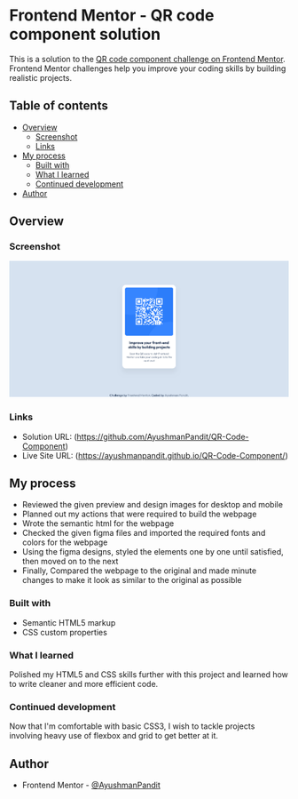 # Frontend Mentor - QR code component solution

This is a solution to the [QR code component challenge on Frontend Mentor](https://www.frontendmentor.io/challenges/qr-code-component-iux_sIO_H). Frontend Mentor challenges help you improve your coding skills by building realistic projects.

## Table of contents

-   [Overview](#overview)
    -   [Screenshot](#screenshot)
    -   [Links](#links)
-   [My process](#my-process)
    -   [Built with](#built-with)
    -   [What I learned](#what-i-learned)
    -   [Continued development](#continued-development)
-   [Author](#author)

## Overview

### Screenshot

![](./screenshot.png)

### Links

-   Solution URL: (https://github.com/AyushmanPandit/QR-Code-Component)
-   Live Site URL: (https://ayushmanpandit.github.io/QR-Code-Component/)

## My process

-   Reviewed the given preview and design images for desktop and mobile
-   Planned out my actions that were required to build the webpage
-   Wrote the semantic html for the webpage
-   Checked the given figma files and imported the required fonts and colors for the webpage
-   Using the figma designs, styled the elements one by one until satisfied, then moved on to the next
-   Finally, Compared the webpage to the original and made minute changes to make it look as similar to the original as possible

### Built with

-   Semantic HTML5 markup
-   CSS custom properties

### What I learned

Polished my HTML5 and CSS skills further with this project and learned how to write cleaner and more efficient code.

### Continued development

Now that I'm comfortable with basic CSS3, I wish to tackle projects involving heavy use of flexbox and grid to get better at it.

## Author

-   Frontend Mentor - [@AyushmanPandit](https://www.frontendmentor.io/profile/AyushmanPandit)
